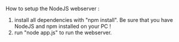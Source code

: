 How to setup the NodeJS webserver :
  1. install all dependencies with "npm install". 
     Be sure that you have NodeJS and npm installed on your PC !
  2. run "node app.js" to run the webserver.
